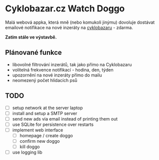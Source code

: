 # Cyklobazar.cz Watch Doggo

Malá webová appka, která mně (nebo komukoli jinýmu) dovoluje dostávat emailové notifikace na nové inzeráty na [cyklobazaru](https://www.cyklobazar.cz/) - zdarma.

**Zatím stále ve výstavbě.**

## Plánované funkce

- libovolné filtrování inzerátů, tak jako přímo na Cyklobazaru
- volitelná frekvence notifikací - hodina, den, týden
- upozornění na nové inzeráty přímo do mailu
- neomezený počet hlídacích psů

## TODO

- [ ] setup network at the server laptop
- [ ] install and setup a SMTP server
- [ ] send new ads via email instead of printing them out
- [ ] use SQLite for persistence over restarts
- [ ] implement web interface
  - [ ] homepage / create doggo
  - [ ] confirm new doggo
  - [ ] kill doggo
- [ ] use logging lib
